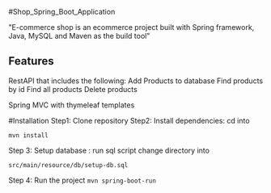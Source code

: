 #Shop_Spring_Boot_Application 


"E-commerce shop is an ecommerce project built with Spring framework, Java, MySQL and Maven as the build tool" 

## Features
RestAPI that includes the following:
Add Products to database
Find products by id
Find all products
Delete products

Spring MVC with thymeleaf templates

#Installation
Step1: Clone repository
Step2: Install dependencies: cd into

`mvn install`

Step 3: Setup database : run sql script change directory into 

`src/main/resource/db/setup-db.sql`

Step 4: Run the project
`mvn spring-boot-run`
